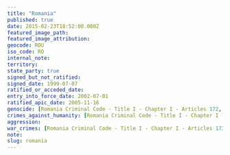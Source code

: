 ```yaml
---
title: "Romania"
published: true
date: 2015-02-23T18:52:00.000Z
featured_image_path:
featured_image_attribution:
geocode: ROU
iso_code: RO
internal_note:
territory:
state_party: true
signed_but_not_ratified:
signed_date: 1999-07-07
ratified_or_acceded_date:
entry_into_force_date: 2002-07-01
ratified_apic_date: 2005-11-16
genocide: [Romania Criminal Code - Title I - Chapter I - Articles 172, 177](https://iccdb.hrlc.net/data/doc/369/keyword/46/)
crimes_against_humanity: [Romania Criminal Code - Title I - Chapter I - Articles 173, 175, 177](https://iccdb.hrlc.net/data/doc/369/keyword/13/)
aggression:
war_crimes: [Romania Criminal Code - Title I - Chapter I - Articles 173, 174, 177](https://iccdb.hrlc.net/data/doc/369/keyword/145/)
note:
slug: romania
---
```

